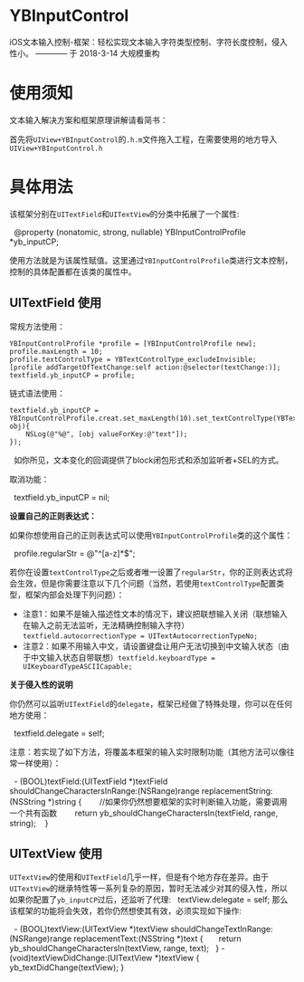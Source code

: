 # YBInputControl
iOS文本输入控制-框架：轻松实现文本输入字符类型控制、字符长度控制，侵入性小。
———— 于 2018-3-14 大规模重构 

使用须知
====

文本输入解决方案和框架原理讲解请看简书：

首先将`UIView+YBInputControl`的`.h.m`文件拖入工程，在需要使用的地方导入`UIView+YBInputControl.h`



具体用法
====

该框架分别在`UITextField`和`UITextView`的分类中拓展了一个属性:

    @property (nonatomic, strong, nullable) YBInputControlProfile *yb_inputCP;
    
使用方法就是为该属性赋值。这里通过`YBInputControlProfile`类进行文本控制，控制的具体配置都在该类的属性中。


UITextField 使用
----

常规方法使用：

    YBInputControlProfile *profile = [YBInputControlProfile new];
    profile.maxLength = 10;
    profile.textControlType = YBTextControlType_excludeInvisible;
    [profile addTargetOfTextChange:self action:@selector(textChange:)];
    textfield.yb_inputCP = profile;
    
链式语法使用：

    textfield.yb_inputCP = YBInputControlProfile.creat.set_maxLength(10).set_textControlType(YBTextControlType_letter).set_textChanged(^(id obj){
        NSLog(@"%@", [obj valueForKey:@"text"]);
    });
   
如你所见，文本变化的回调提供了block闭包形式和添加监听者+SEL的方式。

取消功能：

    textfield.yb_inputCP = nil;


**设置自己的正则表达式：**

如果你想使用自己的正则表达式可以使用`YBInputControlProfile`类的这个属性：

    profile.regularStr = @"^[a-z]*$";
    
若你在设置`textControlType`之后或者唯一设置了`regularStr`，你的正则表达式将会生效，但是你需要注意以下几个问题（当然，若使用`textControlType`配置类型，框架内部会处理下列问题）：

+ 注意1：如果不是输入描述性文本的情况下，建议把联想输入关闭（联想输入在输入之前无法监听，无法精确控制输入字符）`textfield.autocorrectionType = UITextAutocorrectionTypeNo;`
    
+ 注意2：如果不用输入中文，请设置键盘让用户无法切换到中文输入状态（由于中文输入状态自带联想）`textfield.keyboardType = UIKeyboardTypeASCIICapable;`


**关于侵入性的说明**

你仍然可以监听`UITextField`的`delegate`，框架已经做了特殊处理，你可以在任何地方使用：

    textfield.delegate = self;

注意：若实现了如下方法，将覆盖本框架的输入实时限制功能（其他方法可以像往常一样使用）：

    - (BOOL)textField:(UITextField *)textField shouldChangeCharactersInRange:(NSRange)range replacementString:(NSString *)string {
        //如果你仍然想要框架的实时判断输入功能，需要调用一个共有函数
        return yb_shouldChangeCharactersIn(textField, range, string);
    }



UITextView 使用
----

`UITextView`的使用和`UITextField`几乎一样，但是有个地方存在差异。由于`UITextView`的继承特性等一系列复杂的原因，暂时无法减少对其的侵入性，所以如果你配置了`yb_inputCP`过后，还监听了代理:
    textView.delegate = self;
那么该框架的功能将会失效，若你仍然想使其有效，必须实现如下操作:

    - (BOOL)textView:(UITextView *)textView shouldChangeTextInRange:(NSRange)range replacementText:(NSString *)text {
       return yb_shouldChangeCharactersIn(textView, range, text);
    }
    - (void)textViewDidChange:(UITextView *)textView {
       yb_textDidChange(textView);
    }

